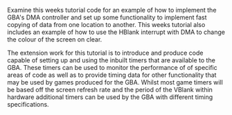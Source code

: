 Examine this weeks tutorial code for an example of how to implement the GBA's DMA controller and set up some functionality to implement fast copying of data from one location to another. This weeks tutorial also includes an example of how to use the HBlank interrupt with DMA to change the colour of the screen on clear.

The extension work for this tutorial is to introduce and produce code capable of setting up and using the inbuilt timers that are available to the GBA. These timers can be used to monitor the performance of of specific areas of code as well as to provide timing data for other functionality that may be used by games produced for the GBA. Whilst most game timers will be based off the screen refresh rate and the period of the VBlank within hardware additional timers can be used by the GBA with different timing specifications.